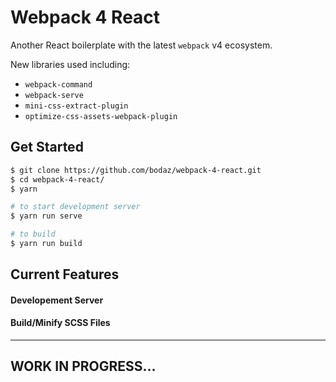 # Webpack 4 React

Another React boilerplate with the latest `webpack` v4 ecosystem.

New libraries used including:

- `webpack-command`
- `webpack-serve`
- `mini-css-extract-plugin`
- `optimize-css-assets-webpack-plugin`

## Get Started

```bash
$ git clone https://github.com/bodaz/webpack-4-react.git
$ cd webpack-4-react/
$ yarn

# to start development server
$ yarn run serve

# to build
$ yarn run build
```

## Current Features

#### Developement Server

#### Build/Minify SCSS Files

---

## WORK IN PROGRESS...
